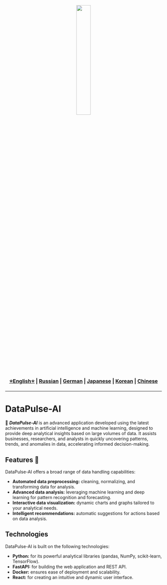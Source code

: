 <div align="center">
  <img src="https://github.com/Solrikk/DataPulse/blob/main/assets/gif/3d-isometric-research-of-statistical-data-and-analytics.gif" width="30%"/>
</div>


<div align="center"> <h3> <a href="https://github.com/Solrikk/DataPulse/blob/main/README.md">⭐English⭐</a> | <a href="https://github.com/Solrikk/DataPulse/blob/main/README_RU.md">Russian</a> | <a href="https://github.com/Solrikk/DataPulse/blob/main/README_GE.md">German</a> | <a href="https://github.com/Solrikk/DataPulse/blob/main/README_JP.md">Japanese</a> | <a href="README_KR.md">Korean</a> | <a href="README_CN.md">Chinese</a> </h3> </div>

-----------------

# DataPulse-AI

 🤖 _**DataPulse-AI**_ is an advanced application developed using the latest achievements in artificial intelligence and machine learning, designed to provide deep analytical insights based on large volumes of data. It assists businesses, researchers, and analysts in quickly uncovering patterns, trends, and anomalies in data, accelerating informed decision-making.

## Features 🦾
DataPulse-AI offers a broad range of data handling capabilities:
- **Automated data preprocessing:** cleaning, normalizing, and transforming data for analysis.
- **Advanced data analysis:** leveraging machine learning and deep learning for pattern recognition and forecasting.
- **Interactive data visualization:** dynamic charts and graphs tailored to your analytical needs.
- **Intelligent recommendations:** automatic suggestions for actions based on data analysis.

## Technologies
DataPulse-AI is built on the following technologies:
- **Python:** for its powerful analytical libraries (pandas, NumPy, scikit-learn, TensorFlow).
- **FastAPI:** for building the web application and REST API.
- **Docker:** ensures ease of deployment and scalability.
- **React:** for creating an intuitive and dynamic user interface.
